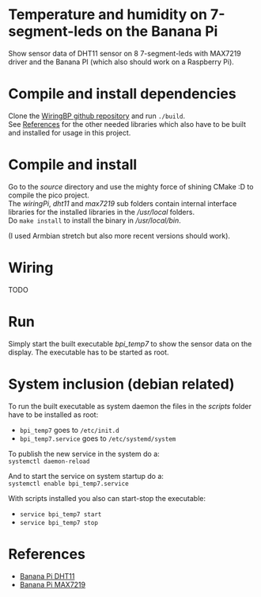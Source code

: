 # Temperature and humidity on 7-segment-leds on the Banana Pi

Show sensor data of DHT11 sensor on 8 7-segment-leds with MAX7219 driver and the Banana PI (which also should work on a Raspberry Pi).

# Compile and install dependencies

Clone the [WiringBP github repository](https://github.com/LeMaker/WiringBP) and run `./build`.  
See [References](#References) for the other needed libraries which also have to be built and installed for usage in this project.  

# Compile and install

Go to the *source* directory and use the mighty force of shining CMake :D to compile the pico project.  
The *wiringPi*, *dht11* and *max7219* sub folders contain internal interface libraries for the installed libraries in the */usr/local* folders.  
Do `make install` to install the binary in */usr/local/bin*.

(I used Armbian stretch but also more recent versions should work).

# Wiring

TODO

# Run

Simply start the built executable *bpi_temp7* to show the sensor data on the display. The executable has to be started as root.

# System inclusion (debian related)

To run the built executable as system daemon the files in the *scripts* folder have to be installed as root:  
* `bpi_temp7` goes to `/etc/init.d`  
* `bpi_temp7.service` goes to `/etc/systemd/system`  

To publish the new service in the system do a:  
`systemctl daemon-reload`  

And to start the service on system startup do a:  
`systemctl enable bpi_temp7.service`  

With scripts installed you also can start-stop the executable:  
* `service bpi_temp7 start`
* `service bpi_temp7 stop`

# References

* [Banana Pi DHT11](https://github.com/FlauschBert/bpi_dht11)
* [Banana Pi MAX7219](https://github.com/FlauschBert/bpi_max7219)

